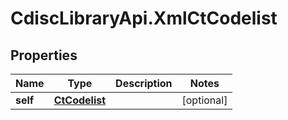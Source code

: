 # CdiscLibraryApi.XmlCtCodelist

## Properties

Name | Type | Description | Notes
------------ | ------------- | ------------- | -------------
**self** | [**CtCodelist**](CtCodelist.md) |  | [optional] 


